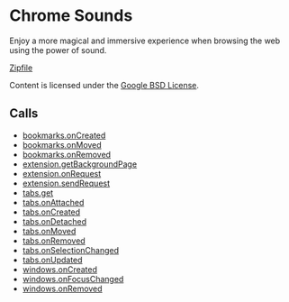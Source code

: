 
Chrome Sounds
=======

Enjoy a more magical and immersive experience when browsing the web using the power of sound.

[Zipfile](http://developer.chrome.com/extensions/examples/extensions/fx.zip)

Content is licensed under the [Google BSD License](http://code.google.com/google_bsd_license.html).

Calls
-----

* [bookmarks.onCreated](http://developer.chrome.com/extensions/bookmarks.html#event-onCreated)
* [bookmarks.onMoved](http://developer.chrome.com/extensions/bookmarks.html#event-onMoved)
* [bookmarks.onRemoved](http://developer.chrome.com/extensions/bookmarks.html#event-onRemoved)
* [extension.getBackgroundPage](http://developer.chrome.com/extensions/extension.html#method-getBackgroundPage)
* [extension.onRequest](http://developer.chrome.com/extensions/extension.html#event-onRequest)
* [extension.sendRequest](http://developer.chrome.com/extensions/extension.html#method-sendRequest)
* [tabs.get](http://developer.chrome.com/extensions/tabs.html#method-get)
* [tabs.onAttached](http://developer.chrome.com/extensions/tabs.html#event-onAttached)
* [tabs.onCreated](http://developer.chrome.com/extensions/tabs.html#event-onCreated)
* [tabs.onDetached](http://developer.chrome.com/extensions/tabs.html#event-onDetached)
* [tabs.onMoved](http://developer.chrome.com/extensions/tabs.html#event-onMoved)
* [tabs.onRemoved](http://developer.chrome.com/extensions/tabs.html#event-onRemoved)
* [tabs.onSelectionChanged](http://developer.chrome.com/extensions/tabs.html#event-onSelectionChanged)
* [tabs.onUpdated](http://developer.chrome.com/extensions/tabs.html#event-onUpdated)
* [windows.onCreated](http://developer.chrome.com/extensions/windows.html#event-onCreated)
* [windows.onFocusChanged](http://developer.chrome.com/extensions/windows.html#event-onFocusChanged)
* [windows.onRemoved](http://developer.chrome.com/extensions/windows.html#event-onRemoved)
